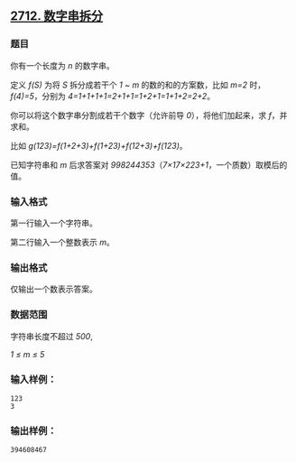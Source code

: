 ## [2712. 数字串拆分](https://www.acwing.com/problem/content/2714/)

### 题目

你有一个长度为 *n* 的数字串。

定义 *f(S)* 为将 *S* 拆分成若干个 *1 ~ m* 的数的和的方案数，比如 *m=2* 时，*f(4)=5*，分别为 *4=1+1+1+1=2+1+1=1+2+1=1+1+2=2+2*。

你可以将这个数字串分割成若干个数字（允许前导 *0*），将他们加起来，求 *f*，并求和。

比如 *g(123)=f(1+2+3)+f(1+23)+f(12+3)+f(123)*。

已知字符串和 *m* 后求答案对 *998244353*（*7×17×223+1*，一个质数）取模后的值。

### 输入格式

第一行输入一个字符串。

第二行输入一个整数表示 *m*。

### 输出格式

仅输出一个数表示答案。

### 数据范围

字符串长度不超过 *500*,

*1 ≤ m ≤ 5*

### 输入样例：

```
123
3
```

### 输出样例：

```
394608467
```
